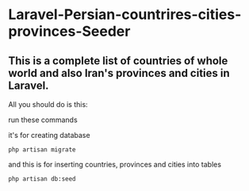 # Laravel-Persian-countrires-cities-provinces-Seeder
## This is a complete list of **countries** of whole world and also **Iran**'s **provinces** and **cities** in Laravel.


All you should do is this: 

run these commands


it's for creating database


`php artisan migrate`


and this is for inserting countries, provinces and cities into tables


`php artisan db:seed`
